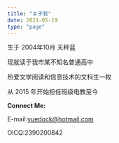 ```yaml
---
title: "关于我"
date: 2021-05-19
type: "page"
---
```


生于 2004年10月 天秤蓝

现就读于我市某不知名普通高中

热爱文学阅读和信息技术的文科生一枚

从 2015 年开始担任班级电教至今


**Connect Me:**

E-mail:yuedock@hotmail.com

OICQ:2390200842
